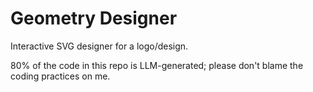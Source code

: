 # Geometry Designer

Interactive SVG designer for a logo/design.

80% of the code in this repo is LLM-generated; please don't blame the coding practices on me.
